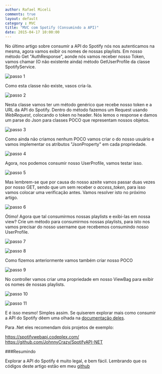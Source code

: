 ```yaml
---
author: Rafael Miceli
comments: true
layout: default
category : MVC
title: "MVC com Spotify (Consumindo a API)"
date: 2015-04-17 10:00:00
---
```



No último artigo sobre consumir a API do Spotify nós nos autenticamos na mesma, agora vamos exibir os nomes de nossas playlists. 
Em nosso método Get "AuthResponse", aonde nós vamos receber nosso Token, vamos chamar (O não existente ainda) método GetUserProfile da classe SpotifyService. 

![passo 1](http://rafael-miceli.com.br/ico/MVC-com-Spotify-Consumindo-a-Api/passo1.png)

Como esta classe não existe, vasos cria-la. 

![passo 2](http://rafael-miceli.com.br/ico/MVC-com-Spotify-Consumindo-a-Api/passo2.png)

Nesta classe vamos ter um método genérico que recebe nosso token e a URL da API do Spotify. 
Dentro do método fazemos um Request usando *WebRequest*, colocando o token no header. 
Nós lemos o response e damos um parse do Json para classes POCO que representam nossos objetos. 

![passo 3](http://rafael-miceli.com.br/ico/MVC-com-Spotify-Consumindo-a-Api/passo3.png)

Como ainda não criamos nenhum POCO vamos criar o do nosso usuário e vamos implementar os atributos "JsonProperty" em cada propriedade. 

![passo 4](http://rafael-miceli.com.br/ico/MVC-com-Spotify-Consumindo-a-Api/passo4.png)

Agora, nos podemos consumir nosso UserProfile, vamos testar isso. 

![passo 5](http://rafael-miceli.com.br/ico/MVC-com-Spotify-Consumindo-a-Api/passo5.png)

Mas lembrem-se que por causa do nosso azeite vamos passar duas vezes por nosso GET, sendo que um sem receber o *access_token*, para isso vamos colocar uma verificação antes.
Vamos resolver isto no próximo artigo.

![passo 6](http://rafael-miceli.com.br/ico/MVC-com-Spotify-Consumindo-a-Api/passo6.png)

Ótimo! Agora que tal consumirmos nossas playlists e exibi-las em nossa view? 
Crie um método para consumirmos nossas playlists, para isto nos vamos precisar do nosso username que recebemos consumindo nosso UserProfile. 

![passo 7](http://rafael-miceli.com.br/ico/MVC-com-Spotify-Consumindo-a-Api/passo7.png)

![passo 8](http://rafael-miceli.com.br/ico/MVC-com-Spotify-Consumindo-a-Api/passo8.png)

Como fizemos anteriormente vamos também criar nosso POCO 

![passo 9](http://rafael-miceli.com.br/ico/MVC-com-Spotify-Consumindo-a-Api/passo9.png)

No controller vamos criar uma propriedade em nosso ViewBag para exibir os nomes de nossas playlists. 

![passo 10](http://rafael-miceli.com.br/ico/MVC-com-Spotify-Consumindo-a-Api/passo10.png)

![passo 11](http://rafael-miceli.com.br/ico/MVC-com-Spotify-Consumindo-a-Api/passo11.png)

E é isso mesmo! Simples assim. 
Se quiserem explorar mais como consumir a API do Spotify dêem uma olhada na [documentação deles](https://developer.spotify.com/web-api/user-guide/).  

Para .Net eles recomendam dois projetos de exemplo: 

https://spotifywebapi.codeplex.com/
https://github.com/JohnnyCrazy/SpotifyAPI-NET 

###Resumindo 

Explorar a API do Spotify é muito legal, e bem fácil. 
Lembrando que os códigos deste artigo estão em meu [github](http://github.com/rafael-miceli)
